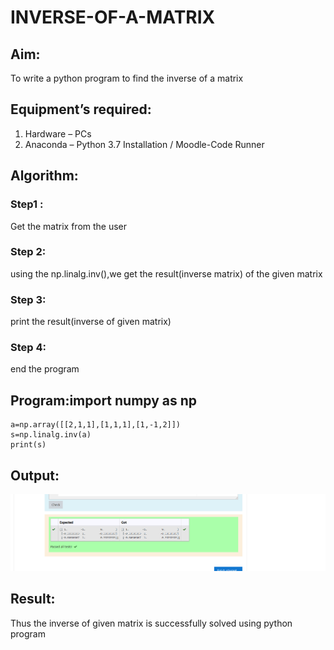 # INVERSE-OF-A-MATRIX
## Aim:
To write a python program to find the inverse of a matrix
## Equipment’s required:
1. 	Hardware – PCs
2. 	Anaconda – Python 3.7 Installation / Moodle-Code Runner
## Algorithm:
### Step1 : 
Get the matrix from the user
### Step 2:
using the np.linalg.inv(),we get the result(inverse matrix) of the given matrix
### Step 3:
print the result(inverse of given matrix) 
### Step 4: 
end the program

## Program:import numpy as np
```
a=np.array([[2,1,1],[1,1,1],[1,-1,2]])
s=np.linalg.inv(a)
print(s)
```
## Output:
![Github Logo](inverse.png)
## Result:
Thus the inverse of given matrix is successfully solved using python program

